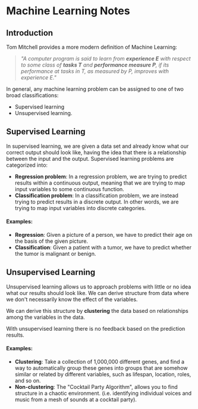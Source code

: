 # Machine Learning Notes
## Introduction
Tom Mitchell provides a more modern definition of Machine Learning:
> *"A computer program is said to learn from **experience E** with respect to some class of **tasks T** and **performance measure P**, if its performance at tasks in T, as measured by P, improves with experience E."*

In general, any machine learning problem can be assigned to one of two broad classifications:
-   Supervised learning 
-   Unsupervised learning.

## Supervised Learning
In supervised learning, we are given a data set and already know what our correct output should look like, having the idea that there is a relationship between the input and the output. Supervised learning problems are categorized into:
-   **Regression problem**: In a regression problem, we are trying to predict results within a continuous output, meaning that we are trying to map input variables to some continuous function.
-   **Classification problem**: In a classification problem, we are instead trying to predict results in a discrete output. In other words, we are trying to map input variables into discrete categories.
#### Examples:
-   **Regression**: Given a picture of a person, we have to predict their age on the basis of the given picture.
-   **Classification**: Given a patient with a tumor, we have to predict whether the tumor is malignant or benign.



## Unsupervised Learning
Unsupervised learning allows us to approach problems with little or no idea what our results should look like. We can derive structure from data where we don't necessarily know the effect of the variables.

We can derive this structure by **clustering** the data based on relationships among the variables in the data.

With unsupervised learning there is no feedback based on the prediction results.
#### Examples: 
-   **Clustering**: Take a collection of 1,000,000 different genes, and find a way to automatically group these genes into groups that are somehow similar or related by different variables, such as lifespan, location, roles, and so on.
-   **Non-clustering**: The "Cocktail Party Algorithm", allows you to find structure in a chaotic environment. (i.e. identifying individual voices and music from a mesh of sounds at a cocktail party).